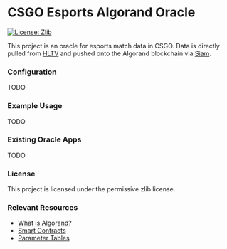 # CSGO Esports Algorand Oracle
[![License: Zlib](https://img.shields.io/badge/License-Zlib-blue.svg)](https://opensource.org/licenses/Zlib)

This project is an oracle for esports match data in CSGO. Data is directly pulled from [HLTV](https://www.hltv.org) and pushed 
onto the Algorand blockchain via [Siam](https://www.github.com/m2q/algo-siam).

### Configuration

TODO

### Example Usage

TODO

### Existing Oracle Apps

TODO 

### License

This project is licensed under the permissive zlib license.

### Relevant Resources
* [What is Algorand?](https://developer.algorand.org/docs/get-started/basics/why_algorand/)
* [Smart Contracts](https://developer.algorand.org/docs/get-details/dapps/smart-contracts/)
* [Parameter Tables](https://developer.algorand.org/docs/get-details/parameter_tables/#stateful-smart-contract-constraints)